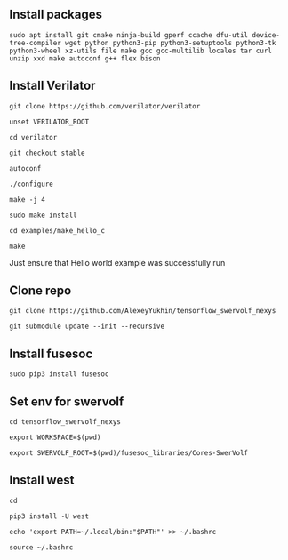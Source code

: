## Install packages

`sudo apt install git cmake ninja-build gperf ccache dfu-util device-tree-compiler wget python python3-pip python3-setuptools python3-tk python3-wheel xz-utils file make gcc gcc-multilib locales tar curl unzip xxd make autoconf g++ flex bison`

## Install Verilator
`git clone https://github.com/verilator/verilator`

`unset VERILATOR_ROOT`

`cd verilator`

`git checkout stable`

`autoconf`

`./configure`

`make -j 4`

`sudo make install`

`cd examples/make_hello_c`

`make`

Just ensure that Hello world example was successfully run

## Clone repo
`git clone https://github.com/AlexeyYukhin/tensorflow_swervolf_nexys`

`git submodule update --init --recursive`

## Install fusesoc
`sudo pip3 install fusesoc`

## Set env for swervolf
`cd tensorflow_swervolf_nexys`

`export WORKSPACE=$(pwd)`

`export SWERVOLF_ROOT=$(pwd)/fusesoc_libraries/Cores-SwerVolf`

## Install west
`cd`

`pip3 install -U west`

`echo 'export PATH=~/.local/bin:"$PATH"' >> ~/.bashrc`

`source ~/.bashrc`
